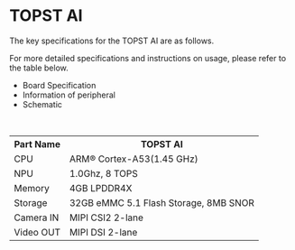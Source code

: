 # TOPST AI


The key specifications for the TOPST AI are as follows.

For more detailed specifications and instructions on usage, please refer to the table below.
- Board Specification
- Information of peripheral
- Schematic

<br/>

<table>
  <tr>
    <th>
      Part Name
    </th>
    <th>
      TOPST AI
    </th>
  </tr>
  <tr>
    <td>
      CPU
    </td>
    <td>
      ARM® Cortex-A53(1.45 GHz)
    </td>
  </tr>
  <tr>
    <td>
      NPU
    </td>
    <td>
      1.0Ghz, 8 TOPS
    </td>
  </tr>
  <tr>
    <td>
      Memory
    </td>
    <td>
      4GB LPDDR4X
    </td>
  </tr>
  <tr>
    <td>
      Storage
    </td>
    <td>
      32GB eMMC 5.1 Flash Storage, 8MB SNOR
    </td>
  </tr>
  <tr>
    <td>
      Camera IN
    </td>
    <td>
      MIPI CSI2 2-lane
    </td>
  </tr>
  <tr>
    <td>
      Video OUT
    </td>
    <td>
      MIPI DSI 2-lane
    </td>
  </tr>
</table>
